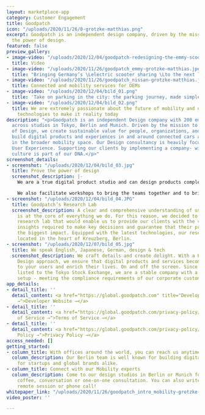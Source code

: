 ```yaml
---
layout: marketplace-app
category: Customer Engagement
title: Goodpatch
icon: "/uploads/2020/11/26/0-grotzke-matthias.png"
excerpt: Goodpatch is an independent design company, driven by the mission to prove
  the power of design.
featured: false
preview_gallery:
- image-video: "/uploads/2020/12/04/goodpatch-redesigning-the-emmy-scooter-companion-app.mp4"
  title: Video
- image-video: "/uploads/2020/11/26/goodpatch_emmy-grotzke-matthias.jpeg"
  title: "Bringing Germany’s \Lelectric scooter sharing \Lto the next level"
- image-video: "/uploads/2020/11/26/goodpatch_nissan-grotzke-matthias.jpeg"
  title: Connected and mobility services for OEMs
- image-video: "/uploads/2020/12/04/bild_01.png"
  title: 'Take on parking in the city: the parking journey, made simple'
- image-video: "/uploads/2020/12/04/bild_02.png"
  title: We are extremely passionate about the future of mobility and use immersive
    technologies to make it reality today
description: "<p>Goodpatch is an independent Design company with 200 employees spread
  across studios in Tokyo, Berlin and Munich. Driven by the mission to prove the power
  of Design, we create sustainable value for people, organizations, and the planet.</p><p>We
  build digital products and experiences in and around connected cars as well as solutions
  in the broader mobility space. Our Design consultancy is heavily focusing on mobility
  User Experience. Supporting our clients by implementing a company- wide design-driven
  culture is part of our DNA.</p>"
screenshot_details:
- screenshot: "/uploads/2020/12/04/bild_03.jpg"
  title: Prove the power of design
  screenshot_description: |-
    We are a true digital product studio and can design products completely in- house. Our Design and Development teams are using empathy, research, validation, and testing to support OEMs and Startups around the globe. Our objective is creating product visions, white label and branded products, while working on different approaches for B2C and B2B customers.

    We also facilitate workshops to bring the teams together and to bring a Human- Centered Design approach into the organisation. So we ensure prototyping the UX and creating the UI experience of products and mobility services.
- screenshot: "/uploads/2020/12/04/bild_04.JPG"
  title: Goodpatch’s Research Lab
  screenshot_description: A clear and comprehensive understanding of user behavior
    is at the core of everything we do. For this reason, we decided to build an in-house
    research lab that would enable us to provide our clients with the valuable user
    insights required to make key decisions and guarantee that their products have
    the biggest impact. Equipped with the latest technologies, our research lab is
    located in the heart of Kreuzberg, Berlin.
- screenshot: "/uploads/2020/12/07/bild_05.jpg"
  title: We speak English, Japanese, German, design & tech
  screenshot_description: We craft details and create delight. With a Human-Centered
    Design approach, we ensure that digital products and services become meaningful
    to your users and enrich their lives. On and off the screen. Since we recently
    listed to the Tokyo Stock Exchange, we are a stable company with a highly professional
    setup - meeting the compliance requirements of our corporate customers.
app_details:
- detail_title: ''
  detail_content: <a href="https://global.goodpatch.com" title="Developer Website
    →">Developer Website →</a>
- detail_title: ''
  detail_content: <a href="https://global.goodpatch.com/privacy-policy/" title="Terms
    of Service →">Terms of Service →</a>
- detail_title: ''
  detail_content: <a href="https://global.goodpatch.com/privacy-policy/" title="Privacy
    Policy →">Privacy Policy →</a>
access_needed: []
getting_started:
- column_title: With offices around the world, you can reach us anytime
  column_description: Our Berlin team is well known for building digital products
    for startups and global brands alike.
- column_title: Connect with our Mobility experts
  column_description: Come to our design studios in Berlin or Munich for an hour of
    coffee, conversation or one-on-one consultation. You can also write us for a completely
    remote session or phone call!
whitepaper_link: "/uploads/2020/11/26/goodpatch_intro_mobility-grotzke-matthias.pdf"
video_poster: ''

---
```

